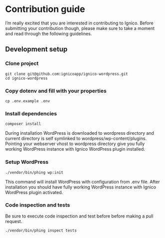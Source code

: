 # Contribution guide
I’m really excited that you are interested in contributing to Ignico. Before submitting your contribution though, please make sure to take a moment and read through the following guidelines.

## Development setup

### Clone project
```
git clone git@github.com:ignicoapp/ignico-wordpress.git
cd ignico-wordpress
```

### Copy dotenv and fill with your properties
```
cp .env.example .env
```

### Install dependencies
```
composer install
```
During installation WordPress is downloaded to wordpress directory and current directory is self symlinked to wordpress/wp-content/plugins. Pointing your webserver vhost to wordpress directory give you fully working WordPress instance with Ignico WordPress plugin installed.

### Setup WordPress
```
./vendor/bin/phing wp:init
```

This command will install WordPress with configuration from .env file. After installation you should have fully working WordPress instance with Ignico WordPress plugin activated.

### Code inspection and tests
Be sure to execute code inspection and test before before making a pull request.
```
./vendor/bin/phing inspect tests
```
